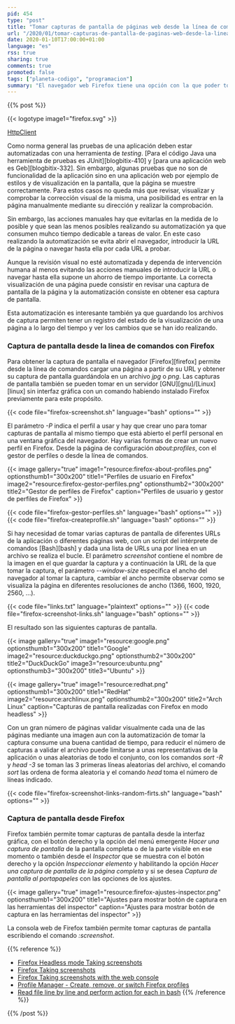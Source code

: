 ```yaml
---
pid: 454
type: "post"
title: "Tomar capturas de pantalla de páginas web desde la línea de comandos o desde la interfaz gráfica con Firefox"
url: "/2020/01/tomar-capturas-de-pantalla-de-paginas-web-desde-la-linea-de-comandos-o-desde-la-interfaz-grafica-con-firefox/"
date: 2020-01-10T17:00:00+01:00
language: "es"
rss: true
sharing: true
comments: true
promoted: false
tags: ["planeta-codigo", "programacion"]
summary: "El navegador web Firefox tiene una opción con la que poder tomar una captura de pantalla de una página web desde la línea de comandos, que es útil como parte de un proceso automatizado. Firefox también permite tomar capturas de pantalla de una página web desde su interfaz gráfica o desde la consola web."
---
```


{{% post %}}

{{< logotype image1="firefox.svg" >}}

[HttpClient](javadoc11:java.net.http/java/net/http/HttpClient.html)

Como norma general las pruebas de una aplicación deben estar automatizadas con una herramienta de _testing_. [Para el código Java una herramienta de pruebas es JUnit][blogbitix-410] y [para una aplicación web es Geb][blogbitix-332]. Sin embargo, algunas pruebas que no son de funcionalidad de la aplicación sino en una aplicación web por ejemplo de estilos y de visualización en la pantalla, que la página se muestre correctamente. Para estos casos no queda más que revisar, visualizar y comprobar la corrección visual de la misma, una posibilidad es entrar en la página manualmente mediante su dirección y realizar la comprobación.

Sin embargo, las acciones manuales hay que evitarlas en la medida de lo posible y que sean las menos posibles realizando su automatización ya que consumen muhco tiempo dedicable a tareas de valor. En este caso realizando la automatización se evita abrir el navegador, introducir la URL de la página o navegar hasta ella por cada URL a probar.

Aunque la revisión visual no esté automatizada y dependa de intervención humana al menos evitando las acciones manuales de introducir la URL o navegar hasta ella supone un ahorro de tiempo importante. La correcta visualización de una página puede consistir en revisar una captura de pantalla de la página y la automatización consiste en obtener esa captura de pantalla.

Esta automatización es interesante también ya que guardando los archivos de captura permiten tener un registro del estado de la visualización de una página a lo largo del tiempo y ver los cambios que se han ido realizando.

### Captura de pantalla desde la linea de comandos con Firefox

Para obtener la captura de pantalla el navegador [Firefox][firefox] permite desde la línea de comandos cargar una página a partir de su URL y obtener su captura de pantalla guardándola en un archivo _jpg_ o _png_. Las capturas de pantalla también se pueden tomar en un servidor [GNU][gnu]/[Linux][linux] sin interfaz gráfica con un comando habiendo instalado Firefox previamente para este propósito.

{{< code file="firefox-screenshot.sh" language="bash" options="" >}}

El parámetro _-P_ indica el perfil a usar y hay que crear uno para tomar capturas de pantalla al mismo tiempo que está abierto el perfil personal en una ventana gráfica del navegador. Hay varias formas de crear un nuevo perfil en Firefox. Desde la página de configuración _about:profiles_, con el gestor de perfiles o desde la línea de comandos.

{{< image
    gallery="true"
    image1="resource:firefox-about-profiles.png" optionsthumb1="300x200" title1="Perfiles de usuario en Firefox"
    image2="resource:firefox-gestor-perfiles.png" optionsthumb2="300x200" title2="Gestor de perfiles de Firefox"
    caption="Perfiles de usuario y gestor de perfiles de Firefox" >}}

{{< code file="firefox-gestor-perfiles.sh" language="bash" options="" >}}
{{< code file="firefox-createprofile.sh" language="bash" options="" >}}

Si hay necesidad de tomar varias capturas de pantalla de diferentes URLs de la aplicación o diferentes páginas web, con un script del intérprete de comandos [Bash][bash] y dada una lista de URLs una por línea en un archivo se realiza el bucle. El parámetro _screenshot_ contiene el nombre de la imagen en el que guardar la captura y a continuación la URL de la que tomar la captura, el parámetro _--window-size_ especifica el ancho del navegador al tomar la captura, cambiar el ancho permite observar como se visualiza la página en diferentes resoluciones de ancho (1366, 1600, 1920, 2560, ...).

{{< code file="links.txt" language="plaintext" options="" >}}
{{< code file="firefox-screenshot-links.sh" language="bash" options="" >}}

El resultado son las siguientes capturas de pantalla.

{{< image
    gallery="true"
    image1="resource:google.png" optionsthumb1="300x200" title1="Google"
    image2="resource:duckduckgo.png" optionsthumb2="300x200" title2="DuckDuckGo"
    image3="resource:ubuntu.png" optionsthumb3="300x200" title3="Ubuntu" >}}

{{< image
    gallery="true"
    image1="resource:redhat.png" optionsthumb1="300x200" title1="RedHat"
    image2="resource:archlinux.png" optionsthumb2="300x200" title2="Arch Linux"
    caption="Capturas de pantalla realizadas con Firefox en modo headless" >}}

Con un gran número de páginas validar visualmente cada una de las páginas mediante una imagen aun con la automatización de tomar la captura consume una buena cantidad de tiempo, para reducir el número de capturas a validar el archivo puede limitarse a unas representativas de la aplicación o unas aleatorias de todo el conjunto, con los comandos _sort -R_ y _head -3_ se toman las 3 primeras líneas aleatorias del archivo, el comando _sort_ las ordena de forma aleatoria y el comando _head_ toma el número de líneas indicado.

{{< code file="firefox-screenshot-links-random-firts.sh" language="bash" options="" >}}

### Captura de pantalla desde Firefox

Firefox también permite tomar capturas de pantalla desde la interfaz gráfica, con el botón derecho y la opción del menú emergente _Hacer una captura de pantalla_ de la pantalla completa o de la parte visible en ese momento o también desde el _Inspector_ que se muestra con el botón derecho y la opción _Inspeccionar elemento_ y habilitando la opción _Hacer una captura de pantalla de la página completa_ y si se desea _Captura de pantalla al portapapeles_ con las opciones de los ajustes.

{{< image
    gallery="true"
    image1="resource:firefox-ajustes-inspector.png" optionsthumb1="300x200" title1="Ajustes para mostrar botón de captura en las herramientas del inspector"
    caption="Ajustes para mostrar botón de captura en las herramientas del inspector" >}}

La consola web de Firefox también permite tomar capturas de pantalla escribiendo el comando _:screenshot_.

{{% reference %}}
* [Firefox Headless mode Taking screenshots](https://developer.mozilla.org/en-US/docs/Mozilla/Firefox/Headless_mode#Taking_screenshots)
* [Firefox Taking screenshots](https://developer.mozilla.org/en-US/docs/Tools/Taking_screenshots)
* [Firefox Taking screenshots with the web console](https://developer.mozilla.org/en-US/docs/Tools/Taking_screenshots#Taking_screenshots_with_the_web_console)
* [Profile Manager - Create, remove, or switch Firefox profiles](https://support.mozilla.org/en-US/kb/profile-manager-create-remove-switch-firefox-profiles?redirectlocale=en-US&redirectslug=profile-manager-create-and-remove-firefox-profiles)
* [Read file line by line and perform action for each in bash](https://stackoverflow.com/questions/15396190/read-file-line-by-line-and-perform-action-for-each-in-bash)
{{% /reference %}}

{{% /post %}}
